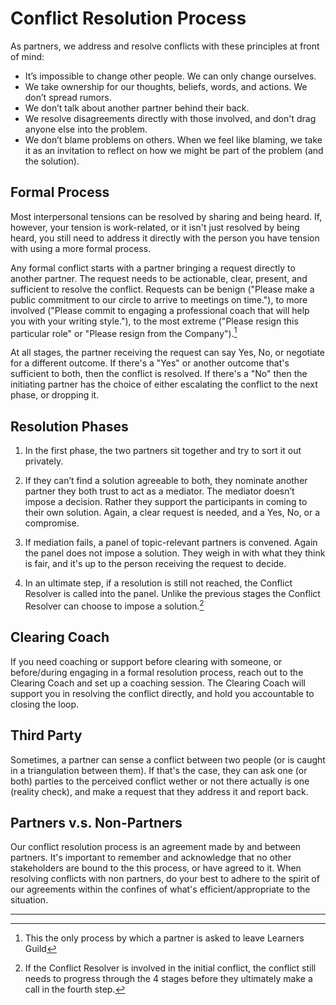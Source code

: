 # Conflict Resolution Process

As partners, we address and resolve conflicts with these principles at front of mind:

* It’s impossible to change other people. We can only change ourselves.
* We take ownership for our thoughts, beliefs, words, and actions. We don’t spread rumors.
* We don’t talk about another partner behind their back.
* We resolve disagreements directly with those involved, and don't drag anyone else into the problem.
* We don’t blame problems on others. When we feel like blaming, we take it as an invitation to reflect on how we might be part of the problem (and the solution).

## Formal Process

Most interpersonal tensions can be resolved by sharing and being heard. If, however, your tension is work-related, or it isn't just resolved by being heard, you still need to address it directly with the person you have tension with using a more formal process.

Any formal conflict starts with a partner bringing a request directly to another partner. The request needs to be actionable, clear, present, and sufficient to resolve the conflict. Requests can be benign ("Please make a public commitment to our circle to arrive to meetings on time."), to more involved ("Please commit to engaging a professional coach that will help you with your writing style."), to the most extreme ("Please resign this particular role" or "Please resign from the Company").[^1]

At all stages, the partner receiving the request can say Yes, No, or negotiate for a different outcome. If there's a "Yes" or another outcome that's sufficient to both, then the conflict is resolved. If there's a "No" then the initiating partner has the choice of either escalating the conflict to the next phase, or dropping it.

## Resolution Phases

1. In the first phase, the two partners sit together and try to sort it out privately.

2. If they can’t find a solution agreeable to both, they nominate another partner they both trust to act as a mediator. The mediator doesn’t impose a decision. Rather they support the participants in coming to their own solution. Again, a clear request is needed, and a Yes, No, or a compromise.

3. If mediation fails, a panel of topic-relevant partners is convened. Again the panel does not impose a solution. They weigh in with what they think is fair, and it's up to the person receiving the request to decide.

4. In an ultimate step, if a resolution is still not reached, the Conflict Resolver is called into the panel. Unlike the previous stages the Conflict Resolver can choose to impose a solution.[^2]

## Clearing Coach

If you need coaching or support before clearing with someone, or before/during engaging in a formal resolution process, reach out to the Clearing Coach and set up a coaching session. The Clearing Coach will support you in resolving the conflict directly, and hold you accountable to closing the loop.

## Third Party

Sometimes, a partner can sense a conflict between two people (or is caught in a triangulation between them). If that's the case, they can ask one (or both) parties to the perceived conflict wether or not there actually is one (reality check), and make a request that they address it and report back.

## Partners v.s. Non-Partners

Our conflict resolution process is an agreement made by and between partners. It's important to remember and acknowledge that no other stakeholders are bound to the this process, or have agreed to it. When resolving conflicts with non partners, do your best to adhere to the spirit of our agreements within the confines of what's efficient/appropriate to the situation.

---
[^1]: This the only process by which a partner is asked to leave Learners Guild

[^2]: If the Conflict Resolver is involved in the initial conflict, the conflict still needs to progress through the 4 stages before they ultimately make a call in the fourth step.
